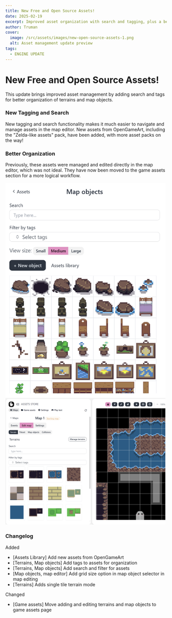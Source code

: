 ```yaml
---
title: New Free and Open Source Assets!
date: 2025-02-19
excerpt: Improved asset organization with search and tagging, plus a better workflow for managing terrains and map objects.
author: Truman
cover:
  image: /src/assets/images/new-open-source-assets-1.png
  alt: Asset management update preview
tags:
  - ENGINE UPDATE
---
```


# New Free and Open Source Assets!

This update brings improved asset management by adding search and tags for better organization of terrains and map objects.

### New Tagging and Search

New tagging and search functionality makes it much easier to navigate and manage assets in the map editor. New assets from OpenGameArt, including the "Zelda-like assets" pack, have
been added, with more asset packs on the way!

### Better Organization

Previously, these assets were managed and edited directly in the map editor, which was not ideal. They have now been moved to the game assets section for a more logical workflow.

<div style="max-width:500px;">

![Asset Management Preview](/src/assets/images/new-open-source-assets-2.png)
![Asset Management Preview](/src/assets/images/new-open-source-assets-3.png)

</div>

### Changelog

Added

- [Assets Library] Add new assets from OpenGameArt
- [Terrains, Map objects] Add tags to assets for organization
- [Terrains, Map objects] Add search and filter for assets
- [Map objects, map editor] Add grid size option in map object selector in map editing
- [Terrains] Adds single tile terrain mode

Changed

- [Game assets] Move adding and editing terrains and map objects to game assets page
